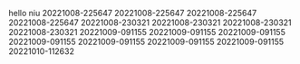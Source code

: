 hello niu
20221008-225647
20221008-225647
20221008-225647
20221008-225647
20221008-230321
20221008-230321
20221008-230321
20221008-230321
20221009-091155
20221009-091155
20221009-091155
20221009-091155
20221009-091155
20221009-091155
20221009-091155
20221010-112632
